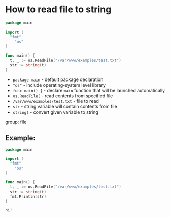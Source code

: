 # How to read file to string

```go
package main

import (
  "fmt"
	"os"
)

func main() {
  t, _ := os.ReadFile("/var/www/examples/test.txt")
  str := string(t)
}
```

- `package main` - default package declaration
- `"os"` - include operating-system level library
- `func main() {` - declare `main` function that will be launched automatically
- `os.ReadFile(` - read contents from specified file
- `/var/www/examples/test.txt` - file to read
- `str` - string variable will contain contents from file
- `string(` - convert given variable to string

group: file

## Example: 
```go
package main

import (
  "fmt"
	"os"
)

func main() {
  t, _ := os.ReadFile("/var/www/examples/test.txt")
  str := string(t)
  fmt.Println(str)
}
```
```
hi!


```


